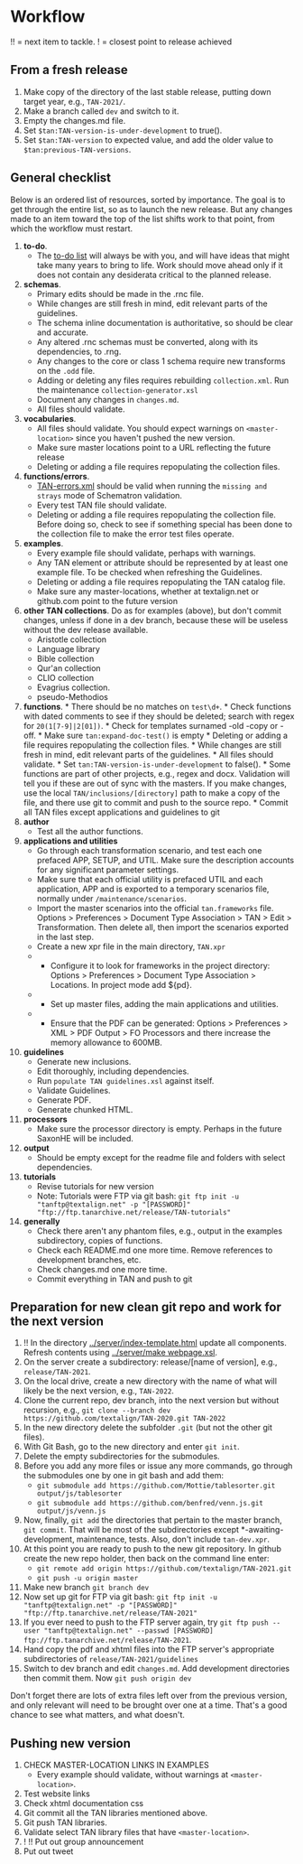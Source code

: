 # Workflow

!! = next item to tackle.
! = closest point to release achieved

## From a fresh release

1. Make copy of the directory of the last stable release, putting down target year, e.g., `TAN-2021/`.
1. Make a branch called `dev` and switch to it.
1. Empty the changes.md file.
1. Set `$tan:TAN-version-is-under-development` to true().
1. Set `$tan:TAN-version` to expected value, and add the older value to `$tan:previous-TAN-versions`.
 
## General checklist

Below is an ordered list of resources, sorted by importance. The goal is to get through the entire list, so as to launch the new release. But any changes made to an item toward the top of the list shifts work to that point, from which the workflow must restart. 

1. **to-do**. 
    * The [to-do list](../TAN%20to-do%20list.txt) will always be with you, and will have ideas that might take many years to bring to life. Work should move ahead only if it does not contain any desiderata critical to the planned release.
1. **schemas**. 
    * Primary edits should be made in the .rnc file. 
    * While changes are still fresh in mind, edit relevant parts of the guidelines.
    * The schema inline documentation is authoritative, so should be clear and accurate. 
    * Any altered .rnc schemas must be converted, along with its dependencies, to .rng. 
    * Any changes to the core or class 1 schema require new transforms on the `.odd` file.
    * Adding or deleting any files requires rebuilding `collection.xml`. Run the maintenance `collection-generator.xsl`
    * Document any changes in `changes.md`.
    * All files should validate. 
1. **vocabularies**. 
    * All files should validate. You should expect warnings on `<master-location>` since you haven't pushed the new version. 
    * Make sure master locations point to a URL reflecting the future release
    * Deleting or adding a file requires repopulating the collection files.
1. **functions/errors**.
    * [TAN-errors.xml](functions/errors/TAN-errors.xml) should be valid when running the `missing and strays` mode of Schematron validation.
    * Every test TAN file should validate.
    * Deleting or adding a file requires repopulating the collection file. Before doing so, check to see if something special has been done to the collection file to make the error test files operate.
1. **examples**.
    * Every example file should validate, perhaps with warnings.
    * Any TAN element or attribute should be represented by at least one example file.  To be checked when refreshing the Guidelines.
    * Deleting or adding a file requires repopulating the TAN catalog file.
    * Make sure any master-locations, whether at textalign.net or github.com point to the future version
1. **other TAN collections**. Do as for examples (above), but don't commit changes, unless if done in a dev branch, because these will be useless without the dev release available.
    * Aristotle collection
    * Language library
    * Bible collection
    * Qur'an collection
    * CLIO collection
    * Evagrius collection.
    * pseudo-Methodios
1.   **functions**.
    * There should be no matches on `test\d+`. 
    * Check functions with dated comments to see if they should be deleted; search with regex for `20(1[7-9]|2[01])`.
    * Check for templates surnamed -old -copy or -off.
    * Make sure `tan:expand-doc-test()` is empty
    * Deleting or adding a file requires repopulating the collection files.
    * While changes are still fresh in mind, edit relevant parts of the guidelines.
    * All files should validate.
    * Set `tan:TAN-version-is-under-development` to false().
    * Some functions are part of other projects, e.g., regex and docx. Validation will tell you if these are out of sync with the masters. If you make changes, use the local `TAN/inclusions/[directory]` path to make a copy of the file, and there use git to commit and push to the source repo.
    * Commit all TAN files except applications and guidelines to git
1. **author**
    * Test all the author functions.
1. **applications and utilities**
    * Go through each transformation scenario, and test each one prefaced APP, SETUP, and UTIL. Make sure the description accounts for any significant parameter settings.
    * Make sure that each official utility is prefaced UTIL and each application, APP and is exported to a temporary scenarios file, normally under `/maintenance/scenarios`. 
    * Import the master scenarios into the official `tan.frameworks` file. Options > Preferences > Document Type Association > TAN > Edit > Transformation. Then delete all, then import the scenarios exported in the last step.
    * Create a new xpr file in the main directory, `TAN.xpr`
    * * Configure it to look for frameworks in the project directory: Options > Preferences > Document Type Association > Locations. In project mode add ${pd}. 
    * * Set up master files, adding the main applications and utilities.
    * * Ensure that the PDF can be generated: Options > Preferences > XML > PDF Output > FO Processors and there increase the memory allowance to 600MB.
1. **guidelines**
    * Generate new inclusions.
    * Edit thoroughly, including dependencies.
    * Run `populate TAN guidelines.xsl` against itself.
    * Validate Guidelines.
    * Generate PDF.
    * Generate chunked HTML. 
1. **processors**
    * Make sure the processor directory is empty. Perhaps in the future SaxonHE will be included.
1. **output**
    * Should be empty except for the readme file and folders with select dependencies.
1. **tutorials**
    * Revise tutorials for new version
    * Note: Tutorials were FTP via git bash: `git ftp init -u "tanftp@textalign.net" -p "[PASSWORD]" "ftp://ftp.tanarchive.net/release/TAN-tutorials"`
1. **generally**
    * Check there aren't any phantom files, e.g., output in the examples subdirectory, copies of functions.
    * Check each README.md one more time. Remove references to development branches, etc.
    * Check changes.md one more time.
    * Commit everything in TAN and push to git 

## Preparation for new clean git repo and work for the next version

1. !! In the directory 
[../server/index-template.html](../server/index-template.html) update all components. Refresh contents using 
[../server/make webpage.xsl](../server/make%20webpage.xsl).
1. On the server create a subdirectory: release/\[name of version\], e.g., `release/TAN-2021`.
1. On the local drive, create a new directory with the name of what will likely be the next version, e.g., `TAN-2022`.
1. Clone the current repo, dev branch, into the next version but without recursion, e.g., `git clone --branch dev https://github.com/textalign/TAN-2020.git TAN-2022`
1. In the new directory delete the subfolder `.git` (but not the other git files).
1. With Git Bash, go to the new directory and enter `git init`.
1. Delete the empty subdirectories for the submodules.
1. Before you add any more files or issue any more commands, go through the submodules one by one in git bash and add them:
   * `git submodule add https://github.com/Mottie/tablesorter.git output/js/tablesorter`
   * `git submodule add https://github.com/benfred/venn.js.git output/js/venn.js`
1. Now, finally, `git add` the directories that pertain to the master branch, `git commit`. That will be most of the subdirectories except *-awaiting-development, maintenance, tests. Also, don't include `tan-dev.xpr`.
1. At this point you are ready to push to the new git repository. In github create the new repo holder, then back on the command line enter:
   * `git remote add origin https://github.com/textalign/TAN-2021.git`
   * `git push -u origin master`
1. Make new branch `git branch dev`
1. Now set up git for FTP via git bash: `git ftp init -u "tanftp@textalign.net" -p "[PASSWORD]" "ftp://ftp.tanarchive.net/release/TAN-2021"`
1. If you ever need to push to the FTP server again, try `git ftp push --user "tanftp@textalign.net" --passwd [PASSWORD] ftp://ftp.tanarchive.net/release/TAN-2021`.
1. Hand copy the pdf and xhtml files into the FTP server's appropriate subdirectories of `release/TAN-2021/guidelines`
1. Switch to dev branch and edit `changes.md`. Add development directories then commit them. Now `git push origin dev`

Don't forget there are lots of extra files left over from the previous version, and only relevant will need to be brought over one at a time. That's a good chance to see what matters, and what doesn't.


## Pushing new version

1. CHECK MASTER-LOCATION LINKS IN EXAMPLES
    * Every example should validate, without warnings at `<master-location>`.
1. Test website links
1. Check xhtml documentation css
1. Git commit all the TAN libraries mentioned above.
1. Git push TAN libraries.
1. Validate select TAN library files that have `<master-location>`.
1. ! !! Put out group announcement
1. Put out tweet